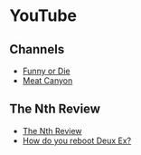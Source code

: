 # YouTube

## Channels

- [Funny or Die](https://www.youtube.com/@FunnyOrDie)
- [Meat Canyon](https://www.youtube.com/@MeatCanyon)

## The Nth Review

- [The Nth Review](https://www.youtube.com/@NthReview)
- [How do you reboot Deux Ex?](https://youtu.be/Zr0uUO39vvU?si=JM-rt5Isn45aVR3F)
